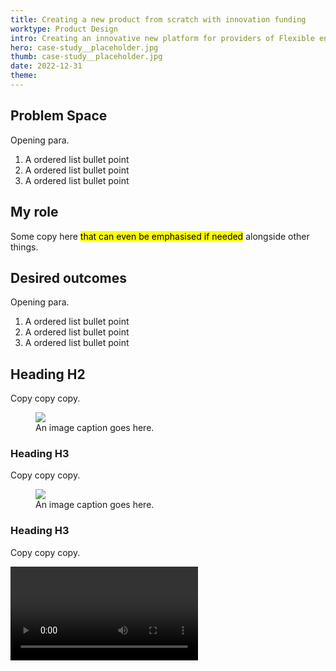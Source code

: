 ```yaml
---
title: Creating a new product from scratch with innovation funding
worktype: Product Design
intro: Creating an innovative new platform for providers of Flexible enery services to buy and sell previously won contracts.
hero: case-study__placeholder.jpg
thumb: case-study__placeholder.jpg
date: 2022-12-31
theme: 
---
```


## Problem Space

Opening para.

1. A ordered list bullet point
2. A ordered list bullet point
3. A ordered list bullet point

## My role

Some copy here <mark>that can even be emphasised if needed</mark> alongside other things.


## Desired outcomes

Opening para.

1. A ordered list bullet point
2. A ordered list bullet point
3. A ordered list bullet point


## Heading H2

Copy copy copy.

<figure>
  <img src="/_assets/img/case-study__placeholder.jpg" />
  <figcaption>An image caption goes here.</figcaption>
</figure>


### Heading H3
 
Copy copy copy.

<figure>
  <img src="/_assets/img/case-study__placeholder.jpg" />
  <figcaption>An image caption goes here.</figcaption>
</figure>


### Heading H3

Copy copy copy.

<video controls autoplay loop>
  <source src="/_assets/mov/case-study__email__template.mp4" type="video/mp4">
  <p>This browser does not support the video element.</p>
</video>


